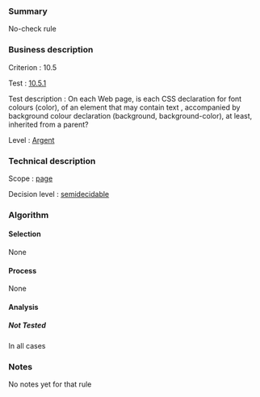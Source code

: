 ### Summary

No-check rule

### Business description

Criterion : 10.5

Test :
[10.5.1](http://www.accessiweb.org/index.php/accessiweb-22-english-version.html#test-10-5-1)

Test description : On each Web page, is each CSS declaration for font
colours (color), of an element that may contain text , accompanied by
background colour declaration (background, background-color), at least,
inherited from a parent?

Level : [Argent](/en/category/rules-design/accessiweb-11/level/argent)

### Technical description

Scope : [page](/en/category/rules-design/accessiweb-11/scope/page)

Decision level :
[semidecidable](/en/category/rules-design/accessiweb-11/decision-level/semidecidable)

### Algorithm

#### Selection

None

#### Process

None

#### Analysis

##### Not Tested

In all cases

### Notes

No notes yet for that rule
